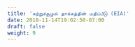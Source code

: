 ```yaml
---
title: 'சுற்றுச்சூழல் தாக்கத்தின் மதிப்பீடு (EIA)'
date: 2018-11-14T19:02:50-07:00
draft: false
weight: 9
---
```







